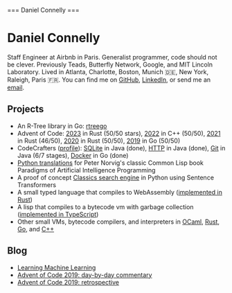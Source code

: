 === Daniel Connelly ===

# Daniel Connelly

Staff Engineer at Airbnb in Paris. Generalist programmer, code should not be clever. Previously Teads, Butterfly Network, Google, and MIT Lincoln Laboratory. Lived in Atlanta, Charlotte, Boston, Munich 🇩🇪, New York, Raleigh, Paris 🇫🇷. You can find me on [GitHub](https://github.com/dhconnelly/), [LinkedIn](https://www.linkedin.com/in/dhconnelly/), or send me an [email](mailto:dhconnelly@gmail.com).

## Projects

- An R-Tree library in Go: [rtreego](https://github.com/dhconnelly/rtreego)
- Advent of Code: [2023](https://github.com/dhconnelly/advent-of-code-2023) in Rust (50/50 stars), [2022](https://github.com/dhconnelly/advent-of-code-2022) in C++ (50/50), [2021](https://github.com/dhconnelly/advent-of-code-2021) in Rust (46/50), [2020](https://github.com/dhconnelly/advent-of-code-2020) in Rust (50/50), [2019](https://github.com/dhconnelly/advent-of-code-2019) in Go (50/50)
- CodeCrafters ([profile](https://app.codecrafters.io/users/dhconnelly)): [SQLite](https://github.com/dhconnelly/codecrafters-sqlite-java) in Java (done), [HTTP](https://github.com/dhconnelly/codecrafters-http-server-java) in Java (done), [Git](https://github.com/dhconnelly/codecrafters-git-java) in Java (6/7 stages), [Docker](https://github.com/dhconnelly/codecrafters-docker-go) in Go (done)
- [Python translations](https://github.com/dhconnelly/paip-python) for Peter Norvig's classic Common Lisp book Paradigms of Artificial Intelligence Programming
- A proof of concept [Classics search engine](https://github.com/dhconnelly/exquiro-poc) in Python using Sentence Transformers
- A small typed language that compiles to WebAssembly ([implemented in Rust](https://github.com/dhconnelly/june-lang))
- A lisp that compiles to a bytecode vm with garbage collection ([implemented in TypeScript](https://github.com/dhconnelly/parents))
- Other small VMs, bytecode compilers, and interpreters in [OCaml](https://github.com/dhconnelly/ungulate), [Rust](https://github.com/dhconnelly/crab), [Go](https://github.com/dhconnelly/yalig), and [C++](https://github.com/dhconnelly/ts)

## Blog

- [Learning Machine Learning](/ml-notes.html)
- [Advent of Code 2019: day-by-day commentary](/advent-of-code-2019-commentary.html)
- [Advent of Code 2019: retrospective](/advent-of-code-2019-retrospective.html)
